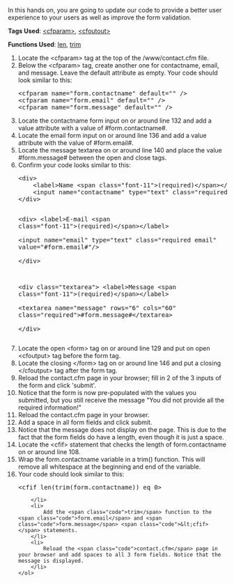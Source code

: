 <p>
	In this hands on, you are going to update our code to provide a better user experience to your users as well as improve the form validation.
</p>
<p>
	<strong>Tags Used</strong>: <a href="http://help.adobe.com/en_US/ColdFusion/10.0/CFMLRef/WSc3ff6d0ea77859461172e0811cbec22c24-7faf.html" target="_new">&lt;cfparam></a>, <a href="http://help.adobe.com/en_US/ColdFusion/10.0/CFMLRef/WSc3ff6d0ea77859461172e0811cbec22c24-7ff6.html" target="_new">&lt;cfoutout></a>
</p>	
<p>
	<strong>Functions Used</strong>: <a href="http://help.adobe.com/en_US/ColdFusion/10.0/CFMLRef/WSc3ff6d0ea77859461172e0811cbec22c24-7f38.html" target="_new">len</a>, <a href="http://help.adobe.com/en_US/ColdFusion/10.0/CFMLRef/WSc3ff6d0ea77859461172e0811cbec22c24-7b61.html" target="_new">trim</a>
</p>	

<p>
	<ol>
		<li>
			Locate the <span class="code">&lt;cfparam></span> tag at the top of the <span class="code">/www/contact.cfm</span> file.
		</li>
		<li>
			Below the <span class="code">&lt;cfparam></span> tag, create another one for contactname, email, and message. Leave the default attribute as empty. Your code should look similar to this:
<pre class="prettyprint">
&lt;cfparam name="form.contactname" default="" /&gt;
&lt;cfparam name="form.email" default="" /&gt;
&lt;cfparam name="form.message" default="" /&gt;
</pre>
		</li>
		<li>
			Locate the <span class="code">contactname</span> form input on or around line 132 and add a <span class="code">value</span> attribute with a value of <span class="code">#form.contactname#</span>.
		</li>
		<li>
			Locate the <span class="code">email</span> form input on or around line 136 and add a <span class="code">value</span> attribute with the value of <span class="code">#form.email#</span>.
		</li>
		<li>
			Locate the <span class="code">message</span> textarea on or around line 140 and place the value <span class="code">#form.message#</span> between the open and close tags.
		</li>
		<li>
			Confirm your code looks similar to this: 
<pre class="prettyprint">
&lt;div&gt;
	&lt;label&gt;Name &lt;span class="font-11"&gt;(required)&lt;/span&gt;&lt;/label&gt;
	&lt;input name="contactname" type="text" class="required" value="#form.contactname#"/&gt;
&lt;/div&gt;


&lt;div&gt;
	&lt;label&gt;E-mail &lt;span class="font-11"&gt;(required)&lt;/span&gt;&lt;/label&gt;				
	&lt;input name="email" type="text" class="required email" value="#form.email#"/&gt;		
&lt;/div&gt;


&lt;div class="textarea"&gt;
	&lt;label&gt;Message &lt;span class="font-11"&gt;(required)&lt;/span&gt;&lt;/label&gt;				
	&lt;textarea name="message" rows="6" cols="60" class="required"&gt;#form.message#&lt;/textarea&gt;		
&lt;/div&gt;
</pre>
		</li>
		<li>
			Locate the open <span class="code">&lt;form></span> tag on or around line 129 and put on open <span class="code">&lt;cfoutput></span> tag before the form tag.
		</li>
		<li>
			Locate the closing <span class="code">&lt;/form></span> tag on or around line 146 and put a closing <span class="code">&lt;/cfoutput></span> tag after the form tag.
		</li>
		<li>
			Reload the <span class="code">contact.cfm</span> page in your browser; fill in 2 of the 3 inputs of the form and click 'submit'.
		</li>
		<li>
			Notice that the form is now pre-populated with the values you submitted, but you still receive the message "You did not provide all the required information!"
		</li>
		<li>
			Reload the <span class="code">contact.cfm</span> page in your browser.
		</li>
		<li>
			Add a space in all form fields and click submit.
		</li>
		<li>
			Notice that the message does not display on the page. This is due to the fact that the form fields do have a length, even though it is just a space.
		</li>
		<li>
			Locate the <span class="code">&lt;cfif></span> statement that checks the length of <span class="code">form.contactname</span> on or around line 108.
		</li>
		<li>
			Wrap the <span class="code">form.contactname</span> variable in a <span class="code">trim()</span> function. This will remove all whitespace at the beginning and end of the variable.
		</li>
		<li>
			Your code should look similar to this:
<pre class="prettyprint">
&lt;cfif len(trim(form.contactname)) eq 0&gt;
</pre>			
		</li>
		<li>
			Add the <span class="code">trim</span> function to the <span class="code">form.email</span> and <span class="code">form.message</span> <span class="code">&lt;cfif></span> statements.
		</li>
		<li>
			Reload the <span class="code">contact.cfm</span> page in your browser and add spaces to all 3 form fields. Notice that the message is displayed.
		</li>
	</ol>
</p>